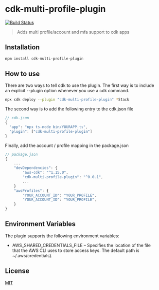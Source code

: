 # cdk-multi-profile-plugin
[![Build Status](https://travis-ci.org/hupe1980/cdk-multi-profile-plugin.svg?branch=master)](https://travis-ci.org/hupe1980/cdk-multi-profile-plugin)

> Adds multi profile/account and mfa support to cdk apps

## Installation

```bash
npm install cdk-multi-profile-plugin
```

## How to use

There are two ways to tell cdk to use the plugin. The first way is to include an explicit --plugin option whenever you use a cdk command.

```bash
npx cdk deploy --plugin "cdk-multi-profile-plugin" *Stack
```

The second way is to add the following entry to the cdk.json file

```javascript
// cdk.json
{
  "app": "npx ts-node bin/YOURAPP.ts",
  "plugin": ["cdk-multi-profile-plugin"]
}
```
Finally, add the account / profile mapping in the package.json 

```javascript
// package.json
{
    ...
    "devDependencies": {
        "aws-cdk": "^1.15.0",
        "cdk-multi-profile-plugin": "^0.0.1",
        ...
    }
    "awsProfiles": {
        "YOUR_ACCOUNT_ID": "YOUR_PROFILE",
        "YOUR_ACCOUNT_ID": "YOUR_PROFILE",
    }
}
```

## Environment Variables
The plugin supports the following  environment variables:
- AWS_SHARED_CREDENTIALS_FILE – Specifies the location of the file that the AWS CLI uses to store access keys. The default path is ~/.aws/credentials).



## License

[MIT](LICENSE)
